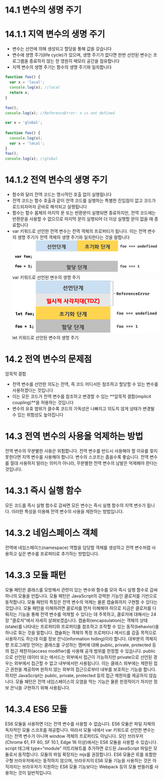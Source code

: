 # 14.1 변수의 생명 주기

# 14.1.1 지역 변수의 생명 주기

- 변수는 선언에 의해 생성되고 할당을 통해 값을 갖습니다
- 변수에 생명 주기(life cycle)가 있으며, 생명 주기가 없다면 한번 선언된 변수는 프로그램을 종료하지 않는 한 영원히 메모리 공간을 점유합니다
- 지역 변수의 생명 주기는 함수의 생명 주기와 일치합니다

```javascript
function foo() {
  var x = 'local';
  console.log(x); //local
  return x;
}

foo();
console.log(x); //ReferenceError: x is not defined
```

```javascript
var x = 'global';

function foo() {
  console.log(x);
  var x = 'local';
}
foo();
console.log(x); //global
```

# 14.1.2 전역 변수의 생명 주기

- 함수와 달리 전역 코드는 명시적인 호출 없이 실행됩니다
- 전역 코드는 함수 호출과 같이 전역 코드를 실행하는 특별한 진입점이 없고 코드가 로드되자마자 곧바로 해석되고 실행됩니다
- 함수는 함수 몸체의 마지막 문 또는 반환문이 실행되면 종료하지만, 전역 코드에는 반환문을 사용할 수 없으므로 마지막 문이 실행되어 더 이상 실행할 문이 없을 때 종료합니다
- var 키워드로 선언한 전역 변수는 전역 객체의 프로퍼티가 됩니다. 이는 전역 변수의 생명 주기가 전역 객체의 생명 주기와 일치한다는 것을 말합니다
  ![Untitled](img/var-lifecycle.png)
  var 키워드로 선언된 변수의 생명 주기
  ![Untitled](img/let-lifecycle.png)
  let 키워드로 선언된 변수의 생명 주기

# 14.2 전역 변수의 문제점

암묵적 결합

- 전역 변수를 선언한 의도는 전역, 즉 코드 어디서든 참조하고 할당할 수 있는 변수를 사용하겠다는 것입니다
- 이는 모든 코드가 전역 변수를 참조하고 변경할 수 있는 **암묵적 결합(implicit coupling)**을 허용하는 것입니다
- 변수의 유효 범위가 클수록 코드의 가독성은 나빠지고 의도치 않게 상태가 변경될 수 있는 위험성도 높아집니다

# 14.3 전역 변수의 사용을 억제하는 방법

전역 변수의 무분별한 사용은 위험합니다. 전역 변수를 반드시 사용해야 할 이유를 찾지 못한다면 지역 변수를 사용해야 합니다. 변수의 스코프는 좁을수록 좋습니다. 전역 변수를 절대 사용하지 말라는 의미가 아니라, 무분별한 전역 변수의 남발은 억제해야 한다는 것입니다.

# 14.3.1 즉시 실행 함수

모든 코드를 즉시 실행 함수로 감싸면 모든 변수는 즉시 실행 함수의 지역 변수가 됩니다. 이러한 특성을 이용해 전역 변수의 사용을 제한하는 방법입니다.

# 14.3.2 네임스페이스 객체

전역에 네임스페이스(namespace) 역할을 담당할 객체를 생성하고 전역 변수처럼 사용하고 싶은 변수를 프로퍼티로 추가하는 방법입니다.

# 14.3.3 모듈 패턴

모듈 패턴은 클래스를 모방해서 관련이 있는 변수와 함수를 모아 즉시 실행 함수로 감싸 하나의 모듈을 만듭니다. 모듈 패턴은 JavaScript의 강력한 기능인 클로저를 기반으로 동작합니다. 모듈 패턴의 특징은 전역 변수의 억제는 물론 캡슐화까지 구현할 수 있다는 것입니다.
모듈 패턴을 이해하려면 클로저를 먼저 이해해야 하므로 지금은 클로저를 다뤄지는 기능을 통해 전역 변수를 억제할 수 있다는 데 주목하고, 클로저에 대해서는 24장 "클로저"에서 자세히 살펴보겠습니다.
캡슐화(encapsulation)는 객체의 상태(state)를 나타내는 프로퍼티와 프로퍼티를 참조하고 조작할 수 있는 동작(behavior)을 하나로 묶는 것을 말합니다. 캡슐화는 객체의 특정 프로퍼티나 메서드를 감출 목적으로 사용하기도 하는데 이를 정보 은닉(information hiding)이라 합니다.
대부분의 객체지향 프로그래밍 언어는 클래스를 구성하는 멤버에 대해 public, private, protected 등의 접근 제한자(access modifier)를 사용해 공개 범위를 한정할 수 있습니다. public으로 선언된 데이터 또는 메서드는 외부에서 접근이 가능하지만 private으로 선언된 경우는 외부에서 접근할 수 없고 내부에서만 사용됩니다. 이는 클래스 외부에는 제한된 접근 권한을 제공하며 원하지 않는 외부의 접근으로부터 내부를 보호하는 기능을 합니다.
하지만 JavaScript는 public, private, protected 등의 접근 제한자를 제공하지 않습니다. 모듈 패턴은 전역 네임스페이스의 오염을 막는 기능은 물론 한정적이기 하지만 정보 은닉을 구현하기 위해 사용됩니다.

# 14.3.4 ES6 모듈

ES6 모듈을 사용하면 더는 전역 변수를 사용할 수 없습니다. ES6 모듈은 파일 자체의 독자적인 모듈 스코프를 제공합니다. 따라서 모듈 내에서 var 키워드로 선언한 변수는 더는 전역 변수가 아니며 window 객체의 프로퍼티도 아닙니다.
모던 브라우저(Chrome 61, FF 60, SF 10.1, Edge 16 이상)에서는 ES6 모듈을 사용할 수 있습니다. script 태그에 type="module" 어트리뷰트를 추가하면 로드된 JavaScript 파일은 모듈로서 동작합니다. 모듈의 파일 확장자는 mjs를 권장합니다.
ES6 모듈은 IE를 포함한 구형 브라우저에서는 동작하지 않으며, 브라우저의 ES6 모듈 기능을 사용하는 것은 아직까지는 브라우저가 지원하는 ES6 모듈 기능보다는 Webpack 등의 모듈 번들러를 사용하는 것이 일반적입니다.
